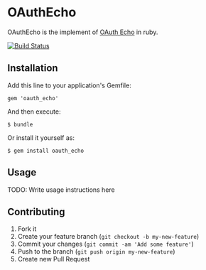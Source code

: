 # OAuthEcho

OAuthEcho is the implement of [OAuth Echo](https://dev.twitter.com/oauth/echo) in ruby.

[![Build Status](https://travis-ci.org/kmats/oauth_echo.svg?branch=master)](https://travis-ci.org/kmats/oauth_echo)

## Installation

Add this line to your application's Gemfile:

    gem 'oauth_echo'

And then execute:

    $ bundle

Or install it yourself as:

    $ gem install oauth_echo

## Usage

TODO: Write usage instructions here

## Contributing

1. Fork it
2. Create your feature branch (`git checkout -b my-new-feature`)
3. Commit your changes (`git commit -am 'Add some feature'`)
4. Push to the branch (`git push origin my-new-feature`)
5. Create new Pull Request
